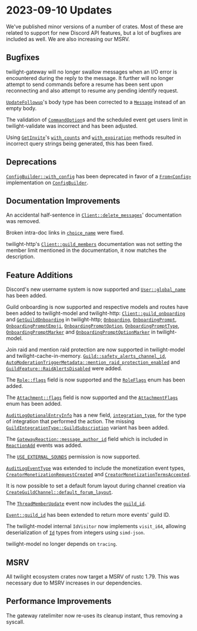 # 2023-09-10 Updates

We've published minor versions of a number of crates. Most of these are related
to support for new Discord API features, but a lot of bugfixes are included as
well. We are also increasing our MSRV.

## Bugfixes

twilight-gateway will no longer swallow messages when an I/O error is encountered
during the reply to the message. It further will no longer attempt to send
commands before a resume has been sent upon reconnecting and also attempt to
resume any pending identify request.

[`UpdateFollowup`]'s body type has been corrected to a [`Message`] instead of an
empty body.

The validation of [`CommandOption`]s and the scheduled event get users limit in
twilight-validate was incorrect and has been adjusted.

Using [`GetInvite`]'s [`with_counts`] and [`with_expiration`] methods resulted in
incorrect query strings being generated, this has been fixed.

## Deprecations

[`ConfigBuilder::with_config`] has been deprecated in favor of a [`From<Config>`]
implementation on [`ConfigBuilder`].

## Documentation Improvements

An accidental half-sentence in [`Client::delete_messages`]' documentation was
removed.

Broken intra-doc links in [`choice_name`] were fixed.

twilight-http's [`Client::guild_members`] documentation was not setting the member
limit mentioned in the documentation, it now matches the description.

## Feature Additions

Discord's new username system is now supported and [`User::global_name`] has
been added.

Guild onboarding is now supported and respective models and routes have been
added to twilight-model and twilight-http: [`Client::guild_onboarding`] and
[`GetGuildOnboarding`] in twilight-http; [`Onboarding`], [`OnboardingPrompt`],
[`OnboardingPromptEmoji`], [`OnboardingPromptOption`], [`OnboardingPromptType`],
[`OnboardingPromptMarker`] and [`OnboardingPromptOptionMarker`] in twilight-model.

Join raid and mention raid protection are now supported in twilight-model and
twilight-cache-in-memory. [`Guild::safety_alerts_channel_id`],
[`AutoModerationTriggerMetadata::mention_raid_protection_enabled`] and
[`GuildFeature::RaidAlertsDisabled`] were added.

The [`Role::flags`] field is now supported and the [`RoleFlags`] enum has
been added.

The [`Attachment::flags`] field is now supported and the [`AttachmentFlags`]
enum has been added.

[`AuditLogOptionalEntryInfo`] has a new field, [`integration_type`], for the type
of integration that performed the action. The missing
[`GuildIntegrationType::GuildSubscription`] variant has been added.

The [`GatewayReaction::message_author_id`] field which is included in
[`ReactionAdd`] events was added.

The [`USE_EXTERNAL_SOUNDS`] permission is now supported.

[`AuditLogEventType`] was extended to include the monetization event types,
[`CreatorMonetizationRequestCreated`] and [`CreatorMonetizationTermsAccepted`].

It is now possible to set a default forum layout during channel creation via
[`CreateGuildChannel::default_forum_layout`].

The [`ThreadMemberUpdate`] event now includes the [`guild_id`].

[`Event::guild_id`] has been extended to return more events' guild ID.

The twilight-model internal `IdVisitor` now implements `visit_i64`, allowing
deserialization of [`Id`] types from integers using `simd-json`.

twilight-model no longer depends on `tracing`.

## MSRV

All twilight ecosystem crates now target a MSRV of rustc 1.79. This was necessary
due to MSRV increases in our dependencies.

## Performance Improvements

The gateway ratelimiter now re-uses its cleanup instant, thus removing a syscall.

[`Attachment::flags`]: https://docs.rs/twilight-model/0.15.4/twilight_model/channel/struct.Attachment.html#structfield.flags
[`AttachmentFlags`]: https://docs.rs/twilight-model/0.15.4/twilight_model/channel/struct.AttachmentFlags.html
[`AuditLogEventType`]: https://docs.rs/twilight-model/0.15.4/twilight_model/guild/audit_log/enum.AuditLogEventType.html
[`AuditLogOptionalEntryInfo`]: https://docs.rs/twilight-model/0.15.4/twilight_model/guild/audit_log/struct.AuditLogOptionalEntryInfo.html
[`AutoModerationTriggerMetadata::mention_raid_protection_enabled`]: https://docs.rs/twilight-model/0.15.4/twilight_model/guild/auto_moderation/struct.AutoModerationTriggerMetadata.html#structfield.mention_raid_protection_enabled
[`Client::delete_messages`]: https://docs.rs/twilight-http/0.15.4/twilight_http/client/struct.Client.html#method.delete_messages
[`Client::guild_members`]: https://docs.rs/twilight-http/0.15.4/twilight_http/client/struct.Client.html#method.guild_members
[`Client::guild_onboarding`]: https://docs.rs/twilight-http/0.15.4/twilight_http/client/struct.Client.html#method.guild_onboarding
[`CommandOption`]: https://docs.rs/twilight-model/0.15.4/twilight_model/application/command/struct.CommandOption.html
[`ConfigBuilder::with_config`]: https://docs.rs/twilight-gateway/0.15.4/twilight_gateway/struct.ConfigBuilder.html#method.with_config
[`ConfigBuilder`]: https://docs.rs/twilight-gateway/0.15.4/twilight_gateway/struct.ConfigBuilder.html
[`CreateGuildChannel::default_forum_layout`]: https://docs.rs/twilight-http/0.15.4/twilight_http/request/guild/struct.CreateGuildChannel.html#method.default_forum_layout
[`CreatorMonetizationRequestCreated`]: https://docs.rs/twilight-model/0.15.4/twilight_model/guild/audit_log/enum.AuditLogEventType.html#variant.CreatorMonetizationRequestCreated
[`CreatorMonetizationTermsAccepted`]: https://docs.rs/twilight-model/0.15.4/twilight_model/guild/audit_log/enum.AuditLogEventType.html#variant.CreatorMonetizationTermsAccepted
[`Event::guild_id`]: https://docs.rs/twilight-model/0.15.4/twilight_model/gateway/event/enum.Event.html#method.guild_id
[`From<Config>`]: https://docs.rs/twilight-gateway/0.15.4/twilight_gateway/struct.ConfigBuilder.html#impl-From%3CConfig%3E-for-ConfigBuilder
[`GatewayReaction::message_author_id`]: https://docs.rs/twilight-model/0.15.4/twilight_model/gateway/struct.GatewayReaction.html#structfield.message_author_id
[`GetGuildOnboarding`]: https://docs.rs/twilight-http/0.15.4/twilight_http/request/guild/struct.GetGuildOnboarding.html
[`GetInvite`]: https://docs.rs/twilight-http/0.15.4/twilight_http/request/channel/invite/struct.GetInvite.html
[`Guild::safety_alerts_channel_id`]: https://docs.rs/twilight-model/0.15.4/twilight_model/guild/struct.Guild.html#structfield.safety_alerts_channel_id
[`GuildFeature::RaidAlertsDisabled`]: https://docs.rs/twilight-model/0.15.4/twilight_model/guild/enum.GuildFeature.html#variant.RaidAlertsDisabled
[`GuildIntegrationType::GuildSubscription`]: https://docs.rs/twilight-model/0.15.4/twilight_model/guild/enum.GuildIntegrationType.html#variant.GuildSubscription
[`Id`]: https://docs.rs/twilight-model/0.15.4/twilight_model/id/struct.Id.html
[`Message`]: https://docs.rs/twilight-model/0.15.4/twilight_model/channel/message/struct.Message.html
[`OnboardingPromptEmoji`]: https://docs.rs/twilight-model/0.15.4/twilight_model/guild/onboarding/struct.OnboardingPromptEmoji.html
[`OnboardingPromptMarker`]: https://docs.rs/twilight-model/0.15.4/twilight_model/id/marker/struct.OnboardingPromptMarker.html
[`OnboardingPromptOptionMarker`]: https://docs.rs/twilight-model/0.15.4/twilight_model/id/marker/struct.OnboardingPromptOptionMarker.html
[`OnboardingPromptOption`]: https://docs.rs/twilight-model/0.15.4/twilight_model/guild/onboarding/struct.OnboardingPromptOption.html
[`OnboardingPromptType`]: https://docs.rs/twilight-model/0.15.4/twilight_model/guild/onboarding/enum.OnboardingPromptType.html
[`OnboardingPrompt`]: https://docs.rs/twilight-model/0.15.4/twilight_model/guild/onboarding/struct.OnboardingPrompt.html
[`Onboarding`]: https://docs.rs/twilight-model/0.15.4/twilight_model/guild/onboarding/struct.Onboarding.html
[`ReactionAdd`]: https://docs.rs/twilight-model/0.15.4/twilight_model/gateway/payload/incoming/struct.ReactionAdd.html
[`Role::flags`]: https://docs.rs/twilight-model/0.15.4/twilight_model/guild/struct.Role.html#structfield.flags
[`RoleFlags`]: https://docs.rs/twilight-model/0.15.4/twilight_model/guild/struct.RoleFlags.html
[`ThreadMemberUpdate`]: https://docs.rs/twilight-model/0.15.4/twilight_model/gateway/payload/incoming/struct.ThreadMemberUpdate.html
[`USE_EXTERNAL_SOUNDS`]: https://docs.rs/twilight-model/0.15.4/twilight_model/guild/struct.Permissions.html#associatedconstant.USE_EXTERNAL_SOUNDS
[`UpdateFollowup`]: https://docs.rs/twilight-http/0.15.4/twilight_http/request/application/interaction/struct.UpdateFollowup.html
[`User::global_name`]: https://docs.rs/twilight-model/0.15.4/twilight_model/user/struct.User.html#structfield.global_name
[`choice_name`]: https://docs.rs/twilight-validate/0.15.3/twilight_validate/command/fn.choice_name.html
[`guild_id`]: https://docs.rs/twilight-model/0.15.4/twilight_model/gateway/payload/incoming/struct.ThreadMemberUpdate.html#structfield.guild_id
[`integration_type`]: https://docs.rs/twilight-model/0.15.4/twilight_model/guild/audit_log/struct.AuditLogOptionalEntryInfo.html#structfield.integration_type
[`with_counts`]: https://docs.rs/twilight-http/0.15.4/twilight_http/request/channel/invite/struct.GetInvite.html#method.with_counts
[`with_expiration`]: https://docs.rs/twilight-http/0.15.4/twilight_http/request/channel/invite/struct.GetInvite.html#method.with_expiration
